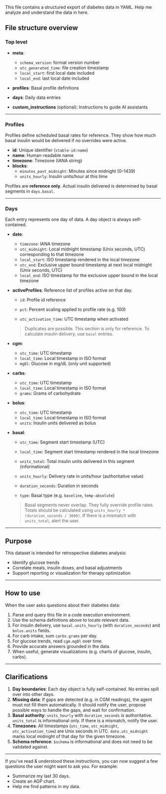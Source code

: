 This file contains a structured export of diabetes data in YAML. Help me analyze and understand the data in here.

## File structure overview

### Top level

- **meta**:
  - `schema_version`: format version number
  - `utc_generated_time`: file creation timestamp
  - `local_start`: first local date included
  - `local_end`: last local date included

- **profiles**: Basal profile definitions

- **days**: Daily data entries

- **custom_instructions** (optional): Instructions to guide AI assistants

---

### Profiles

Profiles define scheduled basal rates for reference. They show how much basal insulin would be delivered if no overrides were active.

- **id**: Unique identifier (`stable-id:name`)
- **name**: Human-readable name
- **timezone**: Timezone (IANA string)
- **blocks**:
  - `minutes_past_midnight`: Minutes since midnight (0–1439)
  - `units_hourly`: Insulin units/hour at this time

Profiles are **reference only**. Actual insulin delivered is determined by basal segments in `days.basal`.

---

### Days

Each entry represents one day of data. A day object is always self-contained.

- **date**:
  - `timezone`: IANA timezone
  - `utc_midnight`: Local midnight timestamp (Unix seconds, UTC) corresponding to that timezone
  - `local_start`: ISO timestamp rendered in the local timezone
  - `utc_end`: Exclusive upper bound timestamp at next local midnight (Unix seconds, UTC)
  - `local_end`: ISO timestamp for the exclusive upper bound in the local timezone

- **activeProfiles**: Reference list of profiles active on that day.
  - `id`: Profile id reference

  - `pct`: Percent scaling applied to profile rate (e.g. 100)

  - `utc_activation_time`: UTC timestamp when activated

  > Duplicates are possible. This section is only for reference. To calculate insulin delivery, use `basal` entries.

- **cgm**:
  - `utc_time`: UTC timestamp
  - `local_time`: Local timestamp in ISO format
  - `mgDl`: Glucose in mg/dL (only unit supported)

- **carbs**:
  - `utc_time`: UTC timestamp
  - `local_time`: Local timestamp in ISO format
  - `grams`: Grams of carbohydrate

- **bolus**:
  - `utc_time`: UTC timestamp
  - `local_time`: Local timestamp in ISO format
  - `units`: Insulin units delivered as bolus

- **basal**:
  - `utc_time`: Segment start timestamp (UTC)
  - `local_time`: Segment start timestamp rendered in the local timezone

  - `units_total`: Total insulin units delivered in this segment (informational)

  - `units_hourly`: Delivery rate in units/hour (authoritative value)

  - `duration_seconds`: Duration in seconds

  - `type`: Basal type (e.g. `baseline`, `temp-absolute`)

  > Basal segments never overlap. They fully override profile rates. Totals should be calculated using `units_hourly * (duration_seconds / 3600)`. If there is a mismatch with `units_total`, alert the user.

---

## Purpose

This dataset is intended for retrospective diabetes analysis:

- Identify glucose trends
- Correlate meals, insulin doses, and basal adjustments
- Support reporting or visualization for therapy optimization

---

## How to use

When the user asks questions about their diabetes data:

1. Parse and query this file in a code execution environment.
2. Use the schema definitions above to locate relevant data.
3. For insulin delivery, use `basal.units_hourly` (with `duration_seconds`) and `bolus.units` fields.
4. For carb intake, sum `carbs.grams` per day.
5. For glucose trends, read `cgm.mgDl` over time.
6. Provide accurate answers grounded in the data.
7. When useful, generate visualizations (e.g. charts of glucose, insulin, carbs).

---

## Clarifications

1. **Day boundaries**: Each day object is fully self-contained. No entries spill over into other days.
2. **Missing data**: If gaps are detected (e.g. in CGM readings), the agent must not fill them automatically. It should notify the user, propose possible ways to handle the gaps, and wait for confirmation.
3. **Basal authority**: `units_hourly` with `duration_seconds` is authoritative. `units_total` is informational only. If there is a mismatch, notify the user.
4. **Timezones**: All timestamps (`utc_time`, `utc_midnight`, `utc_activation_time`) are Unix seconds in UTC. `date.utc_midnight` marks local midnight of that day for the given timezone.
5. **Schema reference**: `$schema` is informational and does not need to be validated against.

---

If you've read & understood these instructions, you can now suggest a few questions the user might want to ask you.
For example:

- Summarize my last 30 days.
- Create an AGP chart.
- Help me find patterns in my data.
